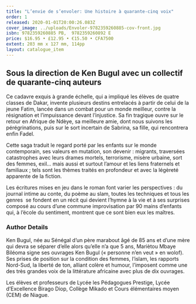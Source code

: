 ```yaml
---
title: "L’envie de s’envoler: Une histoire à quarante-cinq voix"
order: 1
released: 2020-01-01T20:00:26.083Z
cover_image: ../uploads/Envoler-9782359260885-cov-front.jpg
isbn: 9782359260885 PB,  9782359260892 E
price: $16.95 • £12.95 • €15.50 • CFA7500
extent: 203 mm x 127 mm, 114pp
layout: catalogue_item
---
```

## Sous la direction de Ken Bugul avec un collectif de quarante-cinq auteurs

Ce cadavre exquis à grande échelle, qui a impliqué les élèves de quatre classes de Dakar, invente plusieurs destins entrelacés à partir de celui de la jeune Fatim, lancée dans un combat pour un monde meilleur, contre la résignation et l’impuissance devant l’injustice. Sa fin tragique ouvre sur le retour en Afrique de Ndèye, sa meilleure amie, dont nous suivons les pérégrinations, puis sur le sort incertain de Sabrina, sa fille, qui rencontrera enfin Fadel.

Cette saga traduit le regard porté par les enfants sur le monde contemporain, ses valeurs en mutation, son devenir : migrants, traversées catastrophes avec leurs drames mortels, terrorisme, misère urbaine, sort des femmes, exil… mais aussi et surtout l’amour et les liens fraternels et familiaux ; tels sont les thèmes traités en profondeur et avec la légèreté apparente de la fiction.

Les écritures mises en jeu dans le roman font varier les perspectives : du journal intime au conte, du poème au slam, toutes les techniques et tous les genres  se fondent en un récit qui devient l’hymne à la vie et à ses surprises composé au cours d’une commune improvisation par 90 mains d’enfants qui, à l’école du sentiment, montrent que ce sont bien eux les maîtres.

### Author Details

Ken Bugul, née au Sénégal d’un père marabout âgé de 85 ans et d’une mère qui devra se séparer d’elle alors qu’elle n’a que 5 ans, Mariètou Mbaye Biléoma signe ses ouvrages Ken Bugul (« personne n’en veut » en wolof). Ses prises de position sur la condition des femmes, l’islam, les rapports Nord-Sud, la liberté de ton, alliant colère et humour, l’imposent comme une des très grandes voix de la littérature africaine avec plus de dix ouvrages.

Les élèves et professeurs de Lycée les Pédagogues Prestige, Lycée d’Excellence Birago Diop, Collège Mikado et Cours élémentaires moyen (CEM) de Niague.